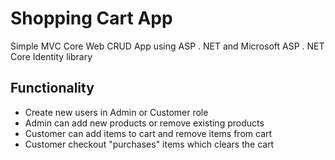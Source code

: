 # Shopping Cart App

Simple MVC Core Web CRUD App using ASP . NET and Microsoft ASP . NET Core Identity library

## Functionality

- Create new users in Admin or Customer role
- Admin can add new products or remove existing products
- Customer can add items to cart and remove items from cart
- Customer checkout "purchases" items which clears the cart
